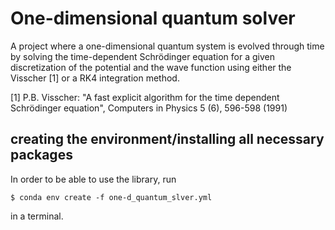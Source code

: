 # One-dimensional quantum solver
A project where a one-dimensional quantum system is
evolved through time by solving the time-dependent
Schrödinger equation for a given discretization
of the potential and the wave function using either
the Visscher [1] or a RK4 integration method.

[1] P.B. Visscher: "A fast explicit algorithm for the time dependent 
    Schrödinger equation", Computers in  Physics 5 (6), 596-598 (1991)
## creating the environment/installing all necessary packages
In order to be able to use the library, run

`$ conda env create -f one-d_quantum_slver.yml`

in a terminal.